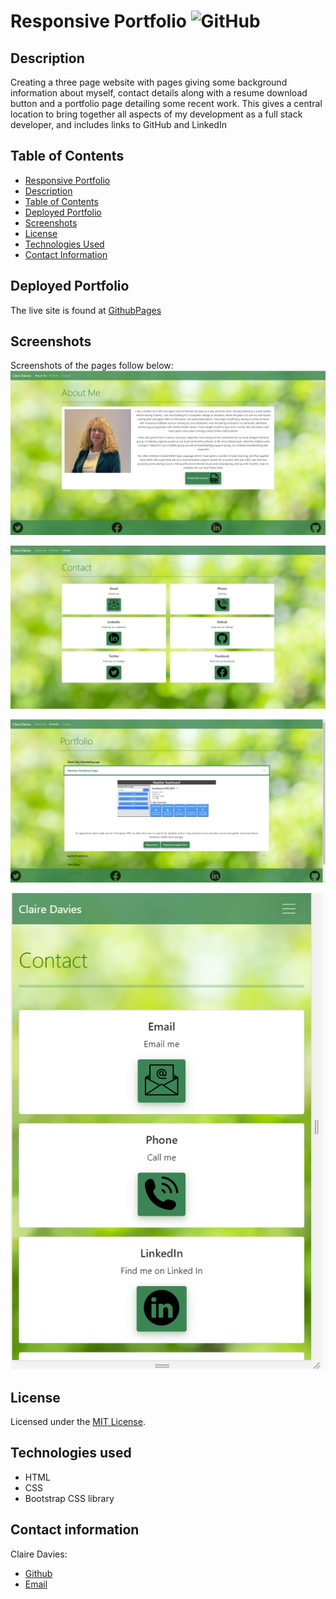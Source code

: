 # Responsive Portfolio ![GitHub](https://img.shields.io/github/license/ClaireMDavies/portfolio?style=for-the-badge)

## Description
Creating a three page website with pages giving some background information about myself, contact details along with a resume download button and a portfolio page detailing some recent work.  This gives a central location to bring together all aspects of my development as a full stack developer, and includes links to GitHub and LinkedIn


## Table of Contents
  - [Responsive Portfolio](#responsive-portfolio)
  - [Description](##description)
  - [Table of Contents](##table-of-contents)
  - [Deployed Portfolio](##deployed-portfolio)
  - [Screenshots](##screenshots)
  - [License](##license)
  - [Technologies Used](##technologies-used)
  - [Contact Information](##contact-information)



## Deployed Portfolio 

The live site is found at [GithubPages](https://clairemdavies.github.io/portfolio/) 

## Screenshots

Screenshots of the pages follow below: 
![aboutMe](assets/index-page.png)

![contact](assets/contact-page.png ) 

![portfolio](assets/portfolio-page.png) 

![responsive](assets/responsive.png)

  
## License 
Licensed under the [MIT License](LICENSE).

## Technologies used 
- HTML
- CSS
- Bootstrap CSS library

## Contact information
Claire Davies:  

- [Github](https://github.com/ClaireMDavies) 
- [Email](mailto:claire.davies@junitech.com)